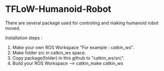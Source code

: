 # TFLoW-Humanoid-Robot

There are several package used for controling and making humanoid robot moved.

Installation steps :
1. Make your own ROS Workspace "For example : catkin_ws".
2. Make folder src in catkin_ws space.
3. Copy package(folder) in this github to "catkin_ws/src".
4. Build your ROS Workspace --> catkin_make catkin_ws
